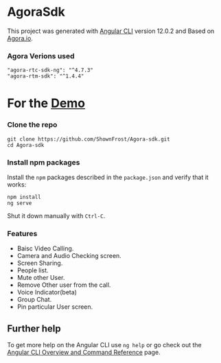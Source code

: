 # AgoraSdk

This project was generated with [Angular CLI](https://github.com/angular/angular-cli) version 12.0.2 and Based on [Agora.io](https://www.agora.io/en/).

### Agora Verions used

```shell
"agora-rtc-sdk-ng": "^4.7.3"
"agora-rtm-sdk": "^1.4.4"
```
# For the [Demo](https://angular-ivy-f3pdmo.stackblitz.io/)

### Clone the repo

```shell
git clone https://github.com/ShownFrost/Agora-sdk.git
cd Agora-sdk
```

### Install npm packages

Install the `npm` packages described in the `package.json` and verify that it works:

```shell
npm install
ng serve
```

Shut it down manually with `Ctrl-C`.

### Features

* Baisc Video Calling.
* Camera and Audio Checking screen.
* Screen Sharing.
* People list.
* Mute other User.
* Remove Other user from the call.
* Voice Indicator(beta)
* Group Chat.
* Pin particular User screen.

## Further help

To get more help on the Angular CLI use `ng help` or go check out the [Angular CLI Overview and Command Reference](https://angular.io/cli) page.
